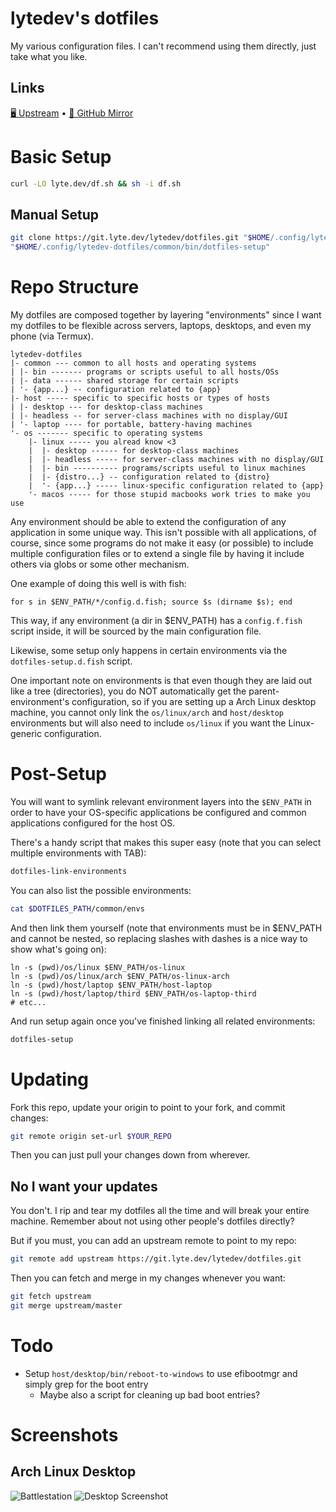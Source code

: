 # lytedev's dotfiles

My various configuration files. I can't recommend using them directly, just
take what you like.

## Links

[🖥️ Upstream][upstream] • [🐙 GitHub Mirror][github]

# Basic Setup

```bash
curl -LO lyte.dev/df.sh && sh -i df.sh
```

## Manual Setup

```bash
git clone https://git.lyte.dev/lytedev/dotfiles.git "$HOME/.config/lytedev-dotfiles"
"$HOME/.config/lytedev-dotfiles/common/bin/dotfiles-setup"
```

# Repo Structure

My dotfiles are composed together by layering "environments" since I want my dotfiles to be flexible across servers, laptops, desktops, and even my phone (via Termux).

```
lytedev-dotfiles
|- common --- common to all hosts and operating systems
| |- bin ------- programs or scripts useful to all hosts/OSs
| |- data ------ shared storage for certain scripts
| '- {app...} -- configuration related to {app}
|- host ----- specific to specific hosts or types of hosts
| |- desktop --- for desktop-class machines
| |- headless -- for server-class machines with no display/GUI
| '- laptop ---- for portable, battery-having machines
'- os ------- specific to operating systems
	|- linux ----- you alread know <3
	|  |- desktop ------ for desktop-class machines
	|  |- headless ----- for server-class machines with no display/GUI
	|  |- bin ---------- programs/scripts useful to linux machines
	|  |- {distro...} -- configuration related to {distro}
	|  '- {app...} ----- linux-specific configuration related to {app}
	'- macos ----- for those stupid macbooks work tries to make you use
```

Any environment should be able to extend the configuration of any application
in some unique way. This isn't possible with all applications, of course, since
some programs do not make it easy (or possible) to include multiple
configuration files or to extend a single file by having it include others via
globs or some other mechanism.

One example of doing this well is with fish:

```fish
for s in $ENV_PATH/*/config.d.fish; source $s (dirname $s); end
```

This way, if any environment (a dir in $ENV_PATH) has a `config.f.fish` script
inside, it will be sourced by the main configuration file.

Likewise, some setup only happens in certain environments via the
`dotfiles-setup.d.fish` script.

One important note on environments is that even though they are laid out like
a tree (directories), you do NOT automatically get the parent-environment's
configuration, so if you are setting up a Arch Linux desktop machine, you
cannot only link the `os/linux/arch` and `host/desktop` environments but will
also need to include `os/linux` if you want the Linux-generic configuration.

# Post-Setup

You will want to symlink relevant environment layers into the `$ENV_PATH` in
order to have your OS-specific applications be configured and common
applications configured for the host OS.

There's a handy script that makes this super easy (note that you
can select multiple environments with TAB):

```bash
dotfiles-link-environments
```

You can also list the possible environments:

```bash
cat $DOTFILES_PATH/common/envs
```

And then link them yourself (note that environments must be in $ENV_PATH and
cannot be nested, so replacing slashes with dashes is a nice way to show what's
going on):

```
ln -s (pwd)/os/linux $ENV_PATH/os-linux
ln -s (pwd)/os/linux/arch $ENV_PATH/os-linux-arch
ln -s (pwd)/host/laptop $ENV_PATH/host-laptop
ln -s (pwd)/host/laptop/third $ENV_PATH/os-laptop-third
# etc...
```

And run setup again once you've finished linking all related environments:

```bash
dotfiles-setup
```

# Updating

Fork this repo, update your origin to point to your fork, and commit changes:

```bash
git remote origin set-url $YOUR_REPO
```

Then you can just pull your changes down from wherever.

## No I want your updates

You don't. I rip and tear my dotfiles all the time and will break your entire
machine. Remember about not using other people's dotfiles directly?

But if you must, you can add an upstream remote to point to my repo:

```bash
git remote add upstream https://git.lyte.dev/lytedev/dotfiles.git
```

Then you can fetch and merge in my changes whenever you want:

```bash
git fetch upstream
git merge upstream/master
```

# Todo

- Setup `host/desktop/bin/reboot-to-windows` to use efibootmgr and simply grep for the boot entry
	- Maybe also a script for cleaning up bad boot entries?

# Screenshots

## Arch Linux Desktop

![Battlestation][battlestation-photo]
![Desktop Screenshot][desktop-screenshot]

[upstream]: https://git.lyte.dev/lytedev/dotfiles
[github]: https://github.com/lytedev/dotfiles
[desktop-screenshot]: https://files.lyte.dev/unix/desktop-screenshot.png
[battlestation-photo]: https://files.lyte.dev/unix/battlestation.jpg
